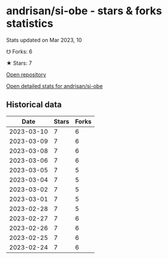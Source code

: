# andrisan/si-obe - stars & forks statistics

Stats updated on Mar 2023, 10

☋ Forks: 6

★ Stars: 7

[Open repository](https://github.com/andrisan/si-obe)

[Open detailed stats for andrisan/si-obe](https://reviewgithub.com/rep/andrisan/si-obe)

## Historical data
| Date | Stars | Forks |
|------|-------|-------|
| 2023-03-10 | 7 | 6 | 
| 2023-03-09 | 7 | 6 | 
| 2023-03-08 | 7 | 6 | 
| 2023-03-06 | 7 | 6 | 
| 2023-03-05 | 7 | 5 | 
| 2023-03-04 | 7 | 5 | 
| 2023-03-02 | 7 | 5 | 
| 2023-03-01 | 7 | 5 | 
| 2023-02-28 | 7 | 5 | 
| 2023-02-27 | 7 | 6 | 
| 2023-02-26 | 7 | 6 | 
| 2023-02-25 | 7 | 6 | 
| 2023-02-24 | 7 | 6 | 

